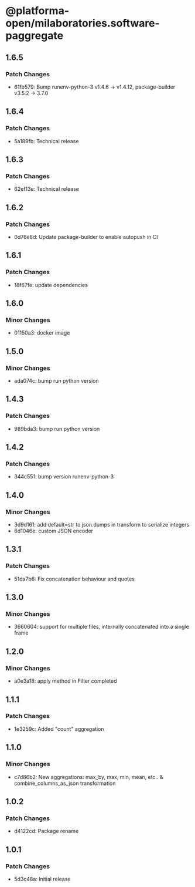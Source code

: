 # @platforma-open/milaboratories.software-paggregate

## 1.6.5

### Patch Changes

- 61fb579: Bump runenv-python-3 v1.4.6 -> v1.4.12, package-builder v3.5.2 -> 3.7.0

## 1.6.4

### Patch Changes

- 5a189fb: Technical release

## 1.6.3

### Patch Changes

- 62ef13e: Technical release

## 1.6.2

### Patch Changes

- 0d76e8d: Update package-builder to enable autopush in CI

## 1.6.1

### Patch Changes

- 18f67fe: update dependencies

## 1.6.0

### Minor Changes

- 01150a3: docker image

## 1.5.0

### Minor Changes

- ada074c: bump run python version

## 1.4.3

### Patch Changes

- 989bda3: bump run python version

## 1.4.2

### Patch Changes

- 344c551: bump version runenv-python-3

## 1.4.0

### Minor Changes

- 3d9d161: add default=str to json.dumps in transform to serialize integers
- 6d1046e: custom JSON encoder

## 1.3.1

### Patch Changes

- 51da7b6: Fix concatenation behaviour and quotes

## 1.3.0

### Minor Changes

- 3660604: support for multiple files, internally concatenated into a single frame

## 1.2.0

### Minor Changes

- a0e3a18: apply method in Filter completed

## 1.1.1

### Patch Changes

- 1e3259c: Added "count" aggregation

## 1.1.0

### Minor Changes

- c7d86b2: New aggregations: max_by, max, min, mean, etc.. & combine_columns_as_json transformation

## 1.0.2

### Patch Changes

- d4122cd: Package rename

## 1.0.1

### Patch Changes

- 5d3c48a: Initial release
